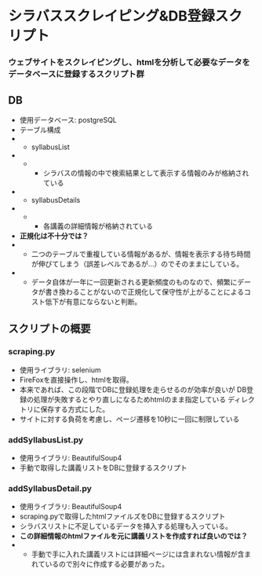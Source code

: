 # シラバススクレイピング&DB登録スクリプト
### ウェブサイトをスクレイピングし、htmlを分析して必要なデータをデータベースに登録するスクリプト群
## DB
- 使用データベース: postgreSQL
- テーブル構成
- - syllabusList
- - - シラバスの情報の中で検索結果として表示する情報のみが格納されている
- - syllabusDetails
- - - 各講義の詳細情報が格納されている
- **正規化は不十分では？**
- - 二つのテーブルで重複している情報があるが、情報を表示する待ち時間が伸びてしまう（誤差レベルであるが…）のでそのままにしている。
- - データ自体が一年に一回更新される更新頻度のものなので、頻繁にデータが書き換わることがないので正規化して保守性が上がることによるコスト低下が有意にならないと判断。
## スクリプトの概要
### scraping.py
- 使用ライブラリ: selenium
- FireFoxを直接操作し、htmlを取得。
- 本来であれば、この段階でDBに登録処理を走らせるのが効率が良いが
DB登録の処理が失敗するとやり直しになるためhtmlのまま指定している
ディレクトリに保存する方式にした。
- サイトに対する負荷を考慮し、ページ遷移を10秒に一回に制限している

### addSyllabusList.py
- 使用ライブラリ: BeautifulSoup4
- 手動で取得した講義リストをDBに登録するスクリプト

### addSyllabusDetail.py
- 使用ライブラリ: BeautifulSoup4
- scraping.pyで取得したhtmlファイルズをDBに登録するスクリプト
- シラバスリストに不足しているデータを挿入する処理も入っている。
- **この詳細情報のhtmlファイルを元に講義リストを作成すれば良いのでは？**
- - 手動で手に入れた講義リストには詳細ページには含まれない情報が含まれているので別々に作成する必要があった。